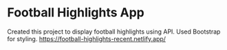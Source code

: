 # Football Highlights App

Created this project to display football highlights using API. Used Bootstrap for styling.
https://football-highlights-recent.netlify.app/


